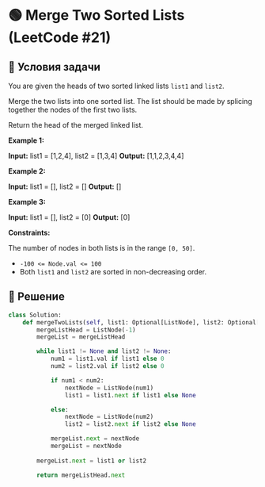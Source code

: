# 🟢 Merge Two Sorted Lists (LeetCode #21)

## 📌 Условия задачи

You are given the heads of two sorted linked lists `list1` and `list2`.

Merge the two lists into one sorted list. The list should be made by splicing together the nodes of the first two lists.

Return the head of the merged linked list.


**Example 1:**

**Input:** list1 = [1,2,4], list2 = [1,3,4]
**Output:** [1,1,2,3,4,4]

**Example 2:**

**Input:** list1 = [], list2 = []
**Output:** []

**Example 3:**

**Input:** list1 = [], list2 = [0]
**Output:** [0]
 

**Constraints:**

The number of nodes in both lists is in the range `[0, 50]`.
- `-100 <= Node.val <= 100`
- Both `list1` and `list2` are sorted in non-decreasing order.

## 🚀 Решение

```python
class Solution:
    def mergeTwoLists(self, list1: Optional[ListNode], list2: Optional[ListNode]) -> Optional[ListNode]:
        mergeListHead = ListNode(-1)
        mergeList = mergeListHead

        while list1 != None and list2 != None:
            num1 = list1.val if list1 else 0
            num2 = list2.val if list2 else 0

            if num1 < num2:
                nextNode = ListNode(num1)
                list1 = list1.next if list1 else None

            else:
                nextNode = ListNode(num2)
                list2 = list2.next if list2 else None

            mergeList.next = nextNode
            mergeList = nextNode
        
        mergeList.next = list1 or list2

        return mergeListHead.next
```